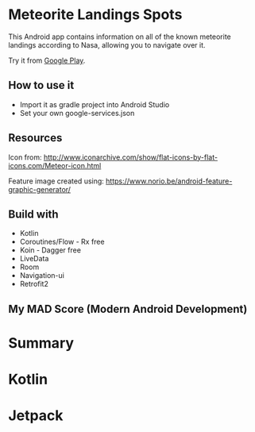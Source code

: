 # Meteorite Landings Spots

This Android app contains information on all of the known meteorite landings according to Nasa, allowing you to navigate over it.

Try it from [Google Play](https://play.google.com/store/apps/details?id=com.antonio.samir.meteoritelandingsspots).

## How to use it
* Import it as gradle project into Android Studio
* Set your own google-services.json

## Resources
Icon from:
http://www.iconarchive.com/show/flat-icons-by-flat-icons.com/Meteor-icon.html

Feature image created using:
https://www.norio.be/android-feature-graphic-generator/


## Build with
- Kotlin
- Coroutines/Flow - Rx free
- Koin - Dagger free
- LiveData
- Room
- Navigation-ui
- Retrofit2


## My MAD Score (Modern Android Development)

# Summary

# Kotlin

# Jetpack
